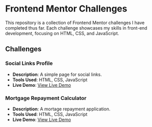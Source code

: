 # Frontend Mentor Challenges

This repository is a collection of Frontend Mentor challenges I have completed thus far. Each challenge showcases my skills in front-end development, focusing on HTML, CSS, and JavaScript.

## Challenges

### Social Links Profile
- **Description**: A simple page for social links.
- **Tools Used**: HTML, CSS, JavaScript
- **Live Demo**: [View Live Demo](https://abenezer-s.github.io/social-links-profile/)

### Mortgage Repayment Calculator
- **Description**: A mortage repayment application.
- **Tools Used**: HTML, CSS, JavaScript
- **Live Demo**: [View Live Demo](https://abenezer-s.github.io/mortgage-repayment-calculator/)
